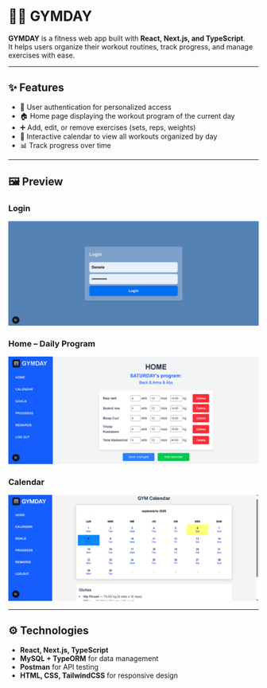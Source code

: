 # 🏋️‍♀️ GYMDAY

**GYMDAY** is a fitness web app built with **React, Next.js, and TypeScript**.  
It helps users organize their workout routines, track progress, and manage exercises with ease.  

---

## ✨ Features
- 🔑 User authentication for personalized access  
- 🏠 Home page displaying the workout program of the current day  
- ➕ Add, edit, or remove exercises (sets, reps, weights)  
- 📅 Interactive calendar to view all workouts organized by day  
- 📊 Track progress over time  

---

## 🖼️ Preview

### Login  
![Login](public/screenshots/login.png)

### Home – Daily Program  
![Home](public/screenshots/home.png)  

### Calendar  
![Calendar](public/screenshots/calendar.png)

---

## ⚙️ Technologies
- **React, Next.js, TypeScript**  
- **MySQL + TypeORM** for data management  
- **Postman** for API testing  
- **HTML, CSS, TailwindCSS** for responsive design  
